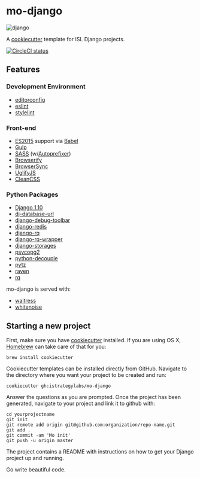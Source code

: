 # mo-django

![django](https://media.giphy.com/media/XrULfYdI26uIM/giphy.gif)

A [cookiecutter](https://github.com/audreyr/cookiecutter) template for ISL Django projects.

[![CircleCI status](https://circleci.com/gh/istrategylabs/mo-django.svg?style=shield&circle-token=38869a7727871482106bc911010264ecd8850947)](https://circleci.com/gh/istrategylabs/mo-django)

## Features

### Development Environment

* [editorconfig](http://editorconfig.org/)
* [eslint](http://eslint.org)
* [stylelint](https://stylelint.io)

### Front-end

* [ES2015](http://www.ecma-international.org/ecma-262/6.0/index.html) support via [Babel](https://babeljs.io)
* [Gulp](http://gulpjs.com/)
* [SASS](https://github.com/dlmanning/gulp-sass) (w/[Autoprefixer](https://autoprefixer.github.io/))
* [Browserify](http://browserify.org/)
* [BrowserSync](http://www.browsersync.io/)
* [UglifyJS](https://github.com/mishoo/UglifyJS2/)
* [CleanCSS](https://github.com/jakubpawlowicz/clean-css/tree/3.4)

### Python Packages

* [Django 1.10](https://www.djangoproject.com)
* [dj-database-url](https://github.com/kennethreitz/dj-database-url)
* [django-debug-toolbar](https://github.com/django-debug-toolbar/django-debug-toolbar)
* [django-redis](https://github.com/niwinz/django-redis)
* [django-rq](https://github.com/ui/django-rq)
* [django-rq-wrapper](https://github.com/istrategylabs/django-rq-wrapper)
* [django-storages](https://github.com/jschneier/django-storages/)
* [psycopg2](http://initd.org/psycopg/)
* [python-decouple](https://github.com/henriquebastos/python-decouple/)
* [pytz](http://pytz.sourceforge.net)
* [raven](https://github.com/getsentry/raven-python)
* [rq](http://python-rq.org)

mo-django is served with:

* [waitress](http://waitress.readthedocs.org/en/latest/)
* [whitenoise](http://whitenoise.readthedocs.org/en/stable/)


## Starting a new project

First, make sure you have [cookiecutter](https://github.com/audreyr/cookiecutter) installed. If you are using OS X, [Homebrew](http://brew.sh) can take care of that for you:

    brew install cookiecutter

Cookiecutter templates can be installed directly from GitHub. Navigate to the directory where you want your project to be created and run:

    cookiecutter gh:istrategylabs/mo-django

Answer the questions as you are prompted. Once the project has been generated, navigate to your project and link it to github with:

    cd yourprojectname
    git init
    git remote add origin git@github.com:organization/repo-name.git
    git add .
    git commit -am 'Mo init'
    git push -u origin master

The project contains a README with instructions on how to get your Django project up and running.

Go write beautiful code.
